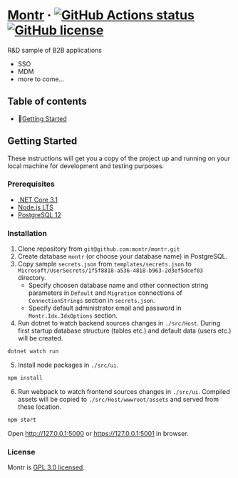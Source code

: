 # [Montr](https://montr.net/) &middot; [![GitHub Actions status](https://github.com/montr/montr/workflows/build/badge.svg)](https://github.com/montr/montr) [![GitHub license](https://img.shields.io/badge/license-GPL3.0-blue.svg)](https://github.com/montr/montr/blob/master/LICENSE)

R&D sample of B2B applications

* SSO
* MDM
* more to come...

## Table of contents

- 🚀[Getting Started](#getting-started)

## Getting Started

These instructions will get you a copy of the project up and running on your local machine for development and testing purposes.

### Prerequisites

* [.NET Core 3.1](https://dotnet.microsoft.com/download)
* [Node.js LTS](https://nodejs.org/en/download/)
* [PostgreSQL 12](https://www.postgresql.org/download/)

### Installation

1. Clone repository from `git@github.com:montr/montr.git`
2. Create database `montr` (or choose your database name) in PostgreSQL.
3. Copy sample `secrets.json` from `templates/secrets.json` to `Microsoft/UserSecrets/1f5f8818-a536-4818-b963-2d3ef5dcef03` directory.
   * Specify choosen database name and other connection string parameters in `Default` and `Migration` connections of `ConnectionStrings` section in `secrets.json`.
   * Specify default administrator email and password in `Montr.Idx.IdxOptions` section.
4. Run dotnet to watch backend sources changes in `./src/Host`. During first startup database structure (tables etc.) and default data (users etc.) will be created.
```bash
dotnet watch run
```
5. Install node packages in `./src/ui`.
```bash
npm install
```
6. Run webpack to watch frontend sources changes in `./src/ui`. Compiled assets will be copied to `./src/Host/wwwroot/assets` and served from these location.
```bash
npm start
```

Open http://127.0.0.1:5000 or https://127.0.0.1:5001 in browser.

### License

Montr is [GPL 3.0 licensed](./LICENSE).
